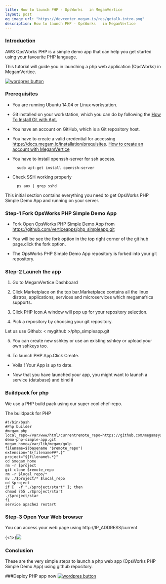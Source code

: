 ```yaml
---
title: How to launch PHP - OpsWorks   in MegamVertice
layout: post
og_image_url: "https://devcenter.megam.io/res/gotalk-intro.png"
description: How to launch PHP - OpsWorks   in MegamVertice
---
```


### Introduction
AWS OpsWorks PHP is a simple demo app that can help you get started using your favourite PHP language.

This tutorial will guide you in launching a php web application (OpsWorks) in MegamVertice.

<a href="https://docs.megam.io/installation/prequisites" target="_blank">
<img src="https://s3-ap-southeast-1.amazonaws.com/megampub/images/megamafrica/DEPLOY-TO-MEGAM-AFRICA-BIG1.png" alt="wordpres button" /></a>

### Prerequisites
* You are running Ubuntu 14.04 or Linux workstation.

* Git installed on your workstation, which you can do by following the [How To Install Git with Apt.](https://www.digitalocean.com/community/tutorials/how-to-install-git-on-ubuntu-14-04)

* You have an account on GitHub, which is a Git repository host.

* You have to create a valid credential for accessing https://docs.megam.io/installation/prequisites. [How to create an account with MegamVertice](http://devcenter.megam.io/2016/05/27/how-to-launch-ubuntu/)

* You have to install openssh-server for ssh access.

		sudo apt-get install openssh-server

* Check SSH working properly

		ps aux | grep sshd

This initial section contains everything you need to get OpsWorks PHP Simple Demo App and running on your server.

### Step-1 Fork OpsWorks PHP Simple Demo App
* Fork Open OpsWorks PHP Simple Demo App
from https://github.com/verticeapps/php_simpleapp.git

* You will be see the fork option in the top right corner of the git hub page.click the fork option.

* The OpsWorks PHP Simple Demo App repository is forked into your git repository.

### Step-2 Launch the app
1. Go to MegamVertice Dashboard

2. Click Marketplace on the top bar.Marketplace contains all the linux distros, applications, services and microservices which megamafrica supports.

4. Click PHP Icon.A window will pop up for your repository selection.

3. Pick a repository by choosing your git repository.

  Let us use Github: < mygithub >/php_simpleapp.git

5. You can create new sshkey or use an existing sshkey or upload your own sshkeys too.

6. To launch PHP App.Click Create.

* Voila ! Your App is up to date.

* Now that you have launched your app, you might want to launch a service (database) and bind it

### **Buildpack for php**

We use a PHP build pack using our super cool chef-repo.

The buildpack for PHP

	#!/bin/bash
	#Php builder
	#megam_php
	local_repo=/var/www/html/currentremote_repo=https://github.com/megamsys/opsworks-demo-php-simple-app.git
	megam_home=/var/lib/megam/gulp
	filename=$(basename "$remote_repo")
	extension="${filename##*.}"
	project="${filename%.*}"
	cd $megam_home
	rm -r $project
    git clone $remote_repo
    rm -r $local_repo/*
    mv ./$project/* $local_repo
    cd $project
    if [  -f "./$project/start" ]; then
    chmod 755 ./$project/start
    ./$project/star
    fi
    service apache2 restart



### **Step-3 Open Your Web browser**
You can access your web page using http://IP_ADDRESS/current


{<1>}![](/content/images/2016/05/ops.png)

### Conclusion

These are the very simple steps to launch a php web app (OpsWorks PHP Simple Demo App) using github repository.

###Deploy PHP app now
<a href="https://docs.megam.io/installation/prequisites" target="_blank">
<img src="https://s3-ap-southeast-1.amazonaws.com/megampub/images/megamafrica/DEPLOY-TO-MEGAM-AFRICA-BIG1.png" alt="wordpres button" /></a>
